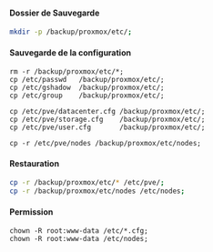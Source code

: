 #### Dossier de Sauvegarde
```bash
mkdir -p /backup/proxmox/etc/;
```

#### Sauvegarde de la  configuration
```
rm -r /backup/proxmox/etc/*;
cp /etc/passwd   /backup/proxmox/etc/;
cp /etc/gshadow  /backup/proxmox/etc/;
cp /etc/group    /backup/proxmox/etc/;

cp /etc/pve/datacenter.cfg /backup/proxmox/etc/;
cp /etc/pve/storage.cfg    /backup/proxmox/etc/;
cp /etc/pve/user.cfg       /backup/proxmox/etc/;

cp -r /etc/pve/nodes /backup/proxmox/etc/nodes;
```


#### Restauration
```bash 
cp -r /backup/proxmox/etc/* /etc/pve/;
cp -r /backup/proxmox/etc/nodes /etc/nodes;

```

#### Permission
```
chown -R root:www-data /etc/*.cfg;
chown -R root:www-data /etc/nodes;
```
